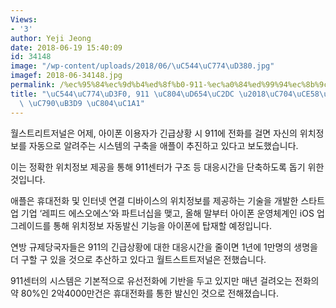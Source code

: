 ```yaml
---
Views:
- '3'
author: Yeji Jeong
date: 2018-06-19 15:40:09
id: 34148
image: "/wp-content/uploads/2018/06/\uC544\uC774\uD380.jpg"
imagef: 2018-06-34148.jpg
permalink: /%ec%95%84%ec%9d%b4%ed%8f%b0-911-%ec%a0%84%ed%99%94%ec%8b%9c-%ec%9c%84%ec%b9%98%ec%a0%95%eb%b3%b4-%ec%9e%90%eb%8f%99-%ec%a0%84%ec%86%a1/
title: "\uC544\uC774\uD3F0, 911 \uC804\uD654\uC2DC \u2018\uC704\uCE58\uC815\uBCF4\u2019\
  \ \uC790\uB3D9 \uC804\uC1A1"
---
```


월스트리트저널은 어제, 아이폰 이용자가 긴급상황 시 911에 전화를 걸면 자신의 위치정보를 자동으로 알려주는 시스템의 구축을 애플이 추진하고 있다고 보도했습니다.

이는 정확한 위치정보 제공을 통해 911센터가 구조 등 대응시간을 단축하도록 돕기 위한 것입니다.

애플은 휴대전화 및 인터넷 연결 디바이스의 위치정보를 제공하는 기술을 개발한 스타트업 기업 ‘레피드 에스오에스’와 파트너십을 맺고, 올해 말부터 아이폰 운영체계인 iOS 업그레이드를 통해 위치정보 자동발신 기능을 아이폰에 탑재할 예정입니다.

연방 규제당국자들은 911의 긴급상황에 대한 대응시간을 줄이면 1년에 1만명의 생명을 더 구할 구 있을 것으로 추산하고 있다고 월트스트트저널은 전했습니다.

911센터의 시스템은 기본적으로 유선전화에 기반을 두고 있지만 매년 걸려오는 전화의 약 80%인 2악4000만건은 휴대전화를 통한 발신인 것으로 전해졌습니다.
